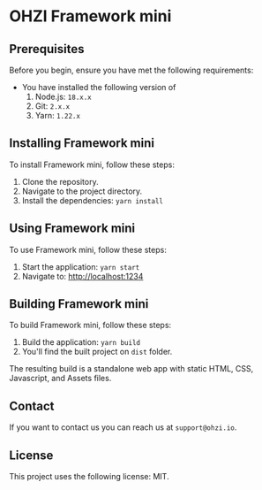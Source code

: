 # OHZI Framework mini

## Prerequisites

Before you begin, ensure you have met the following requirements:
* You have installed the following version of
    1. Node.js: `18.x.x`
    2. Git: `2.x.x`
    3. Yarn: `1.22.x`

## Installing Framework mini

To install Framework mini, follow these steps:

1. Clone the repository.
2. Navigate to the project directory.
3. Install the dependencies: `yarn install`

## Using Framework mini

To use Framework mini, follow these steps:

1. Start the application: `yarn start`
1. Navigate to: [http://localhost:1234](http://localhost:1234)

## Building Framework mini

To build Framework mini, follow these steps:

1. Build the application: `yarn build`
2. You'll find the built project on `dist` folder.

The resulting build is a standalone web app with static HTML, CSS, Javascript, and Assets files.

## Contact

If you want to contact us you can reach us at `support@ohzi.io`.

## License

This project uses the following license: MIT.
